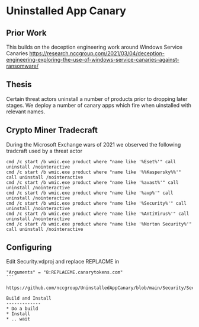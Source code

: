 Uninstalled App Canary
======================

Prior Work
-------------

This builds on the deception engineering work around Windows Service Canaries
https://research.nccgroup.com/2021/03/04/deception-engineering-exploring-the-use-of-windows-service-canaries-against-ransomware/

Thesis
-------------
Certain threat actors uninstall a number of products prior to dropping later stages. We deploy a number of canary apps which fire when uinstalled with relevant names.

Crypto Miner Tradecraft
-------------
During the Microsoft Exchange wars of 2021 we observed the following tradcraft used by a threat actor

```
cmd /c start /b wmic.exe product where "name like '%Eset%'" call uninstall /nointeractive
cmd /c start /b wmic.exe product where "name like '%%Kaspersky%%'" call uninstall /nointeractive
cmd /c start /b wmic.exe product where "name like '%avast%'" call uninstall /nointeractive
cmd /c start /b wmic.exe product where "name like '%avp%'" call uninstall /nointeractive
cmd /c start /b wmic.exe product where "name like '%Security%'" call uninstall /nointeractive
cmd /c start /b wmic.exe product where "name like '%AntiVirus%'" call uninstall /nointeractive
cmd /c start /b wmic.exe product where "name like '%Norton Security%'" call uninstall /nointeractive
```

Configuring
-------------
Edit Security.vdproj and replace REPLACME in 

````
"Arguments" = "8:REPLACEME.canarytokens.com"
```

https://github.com/nccgroup/UninstalledAppCanary/blob/main/Security/Security.vdproj#L69

Build and Install
-------------
* Do a build
* Install
* .. wait

